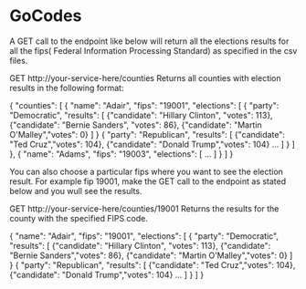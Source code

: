 # GoCodes

A GET call to the endpoint <counties> like below will return all the elections results for all the fips( Federal Information Processing Standard) as specified in the csv files.

GET http://your-service-here/counties Returns all counties with election results in the following format:

{ "counties": [ { "name": "Adair", "fips": "19001", "elections": [ { "party": "Democratic", "results": [ {"candidate": "Hillary Clinton", "votes": 113}, {"candidate": "Bernie Sanders", "votes": 86}, {"candidate": "Martin O'Malley","votes": 0} ] } { "party": "Republican", "results": [ {"candidate": "Ted Cruz","votes": 104}, {"candidate": "Donald Trump","votes": 104} ... ] } ] }, { "name": "Adams", "fips": "19003", "elections": [ ... ] } ] }

You can also choose a particular fips where you want to see the election result. For example fip 19001, make the GET call to the endpoint as stated below and you wull see the results.

GET http://your-service-here/counties/19001  Returns the results for the county with the specified FIPS code.

{ "name": "Adair", "fips": "19001", "elections": [ { "party": "Democratic", "results": [ {"candidate": "Hillary Clinton", "votes": 113}, {"candidate": "Bernie Sanders","votes": 86}, {"candidate": "Martin O'Malley","votes": 0} ] } { "party": "Republican", "results": [ {"candidate": "Ted Cruz","votes": 104}, {"candidate": "Donald Trump","votes": 104} ... ] } ] }
